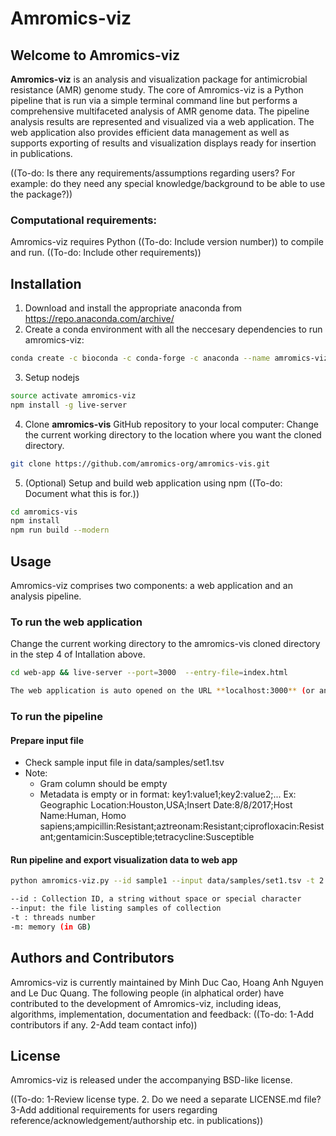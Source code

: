 # Amromics-viz

## Welcome to Amromics-viz

**Amromics-viz** is an analysis and visualization package for antimicrobial resistance (AMR) genome study. The core of Amromics-viz is a Python pipeline that is run via a simple terminal command line but performs a comprehensive multifaceted analysis of AMR genome data. The pipeline analysis results are represented and visualized via a web application. The web application also provides efficient data management as well as supports exporting of results and visualization displays ready for insertion in publications.

((To-do: Is there any requirements/assumptions regarding users? For example: do they need any special knowledge/background to be able to use the package?))

### Computational requirements: 

Amromics-viz requires Python ((To-do: Include version number)) to compile and run. ((To-do: Include other requirements))

## Installation

1. Download and install the appropriate anaconda from https://repo.anaconda.com/archive/
2. Create a conda environment with all the neccesary dependencies to run amromics-viz:
```bash
conda create -c bioconda -c conda-forge -c anaconda --name amromics-viz python=3.7 ipykernel numpy pandas biopython prokka pysam samtools mlst abricate snippy tqdm shovill roary parsnp nodejs
```
3. Setup nodejs
```bash
source activate amromics-viz
npm install -g live-server
```
4. Clone **amromics-vis** GitHub repository to your local computer:
Change the current working directory to the location where you want the cloned directory.
```bash
git clone https://github.com/amromics-org/amromics-vis.git
```
5. (Optional) Setup and build web application using npm ((To-do: Document what this is for.))
```bash
cd amromics-vis
npm install
npm run build --modern
```

## Usage

Amromics-viz comprises two components: a web application and an analysis pipeline. 

### To run the web application
Change the current working directory to the amromics-vis cloned directory in the step 4 of Intallation above.
```bash
cd web-app && live-server --port=3000  --entry-file=index.html
```
```bash
The web application is auto opened on the URL **localhost:3000** (or another port if this port is occupated).
```

### To run the pipeline
#### Prepare input file
- Check sample input file in data/samples/set1.tsv
- Note:
  + Gram column should be empty
  + Metadata is empty or in format: key1:value1;key2:value2;...  Ex: Geographic Location:Houston,USA;Insert Date:8/8/2017;Host Name:Human, Homo sapiens;ampicillin:Resistant;aztreonam:Resistant;ciprofloxacin:Resistant;gentamicin:Susceptible;tetracycline:Susceptible
#### Run pipeline and export visualization data to web app
```bash
python amromics-viz.py --id sample1 --input data/samples/set1.tsv -t 2 -m 16
```
```bash
--id : Collection ID, a string without space or special character
--input: the file listing samples of collection
-t : threads number
-m: memory (in GB)
```

## Authors and Contributors

Amromics-viz is currently maintained by Minh Duc Cao, Hoang Anh Nguyen and Le Duc Quang. The following people (in alphatical order) have contributed to the development of Amromics-viz, including ideas, algorithms, implementation, documentation and feedback: ((To-do: 1-Add contributors if any. 2-Add team contact info))

## License

Amromics-viz is released under the accompanying BSD-like license.

((To-do: 1-Review license type. 2. Do we need a separate LICENSE.md file? 3-Add additional requirements for users regarding reference/acknowledgement/authorship etc. in publications))


